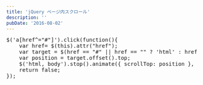 ```yaml
---
title: 'jQuery ページ内スクロール'
description: ''
pubDate: '2016-08-02'
---
```


<pre class="brush: jscript; title: ; notranslate" title="">$('a[href^="#"]').click(function(){
	var href= $(this).attr("href");
	var target = $(href == "#" || href == "" ? 'html' : href);
	var position = target.offset().top;
	$('html, body').stop().animate({ scrollTop: position }, 1000, 'easeOutExpo');
	return false;
});
</pre>
